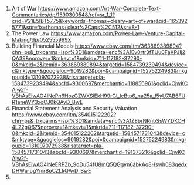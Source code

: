 1. Art of War https://www.amazon.com/Art-War-Complete-Text-Commentaries/dp/1590300548/ref=sr_1_1?crid=V21E5IBT5775&keywords=thomas+cleary+art+of+war&qid=1653925771&sprefix=thomas+clear%2Caps%2C512&sr=8-1
2. The Power Law https://www.amazon.com/Power-Law-Venture-Capital-Making/dp/052555999X
3. Building Financial Models https://www.ebay.com/itm/363869389894?chn=ps&_trkparms=ispr%3D1&amdata=enc%3A1Ev0rtr3fTUu0FaKPJIj2QA39&norover=1&mkevt=1&mkrid=711-117182-37290-0&mkcid=2&itemid=363869389894&targetid=1584739239494&device=c&mktype=&googleloc=9019282&poi=&campaignid=15275224983&mkgroupid=131097072938&rlsatarget=pla-1584739239494&abcId=9300697&merchantid=118856961&gclid=CjwKCAjw2f-VBhAsEiwAO4lNePn6HozGZWXSiEkH99rGl_lcBtp6_na25a_l5yU7AB6FUR1eneWY3xoCJ0kQAvD_BwE
4. Financial Statement Analysis and Security Valuation https://www.ebay.com/itm/354015122202?chn=ps&_trkparms=ispr%3D1&amdata=enc%3A1Z8brNRnbSsWYDKCH4L22gQ67&norover=1&mkevt=1&mkrid=711-117182-37290-0&mkcid=2&itemid=354015122202&targetid=1584571731043&device=c&mktype=&googleloc=9019282&poi=&campaignid=15275224983&mkgroupid=131097072938&rlsatarget=pla-1584571731043&abcId=9300697&merchantid=191373216&gclid=CjwKCAjw2f-VBhAsEiwAO4lNeERPZb_9dDu54fU8mQ5QGgvn6abkAq8Hswh083qedxDHWu-ogYnirBoCZLkQAvD_BwE
5. 